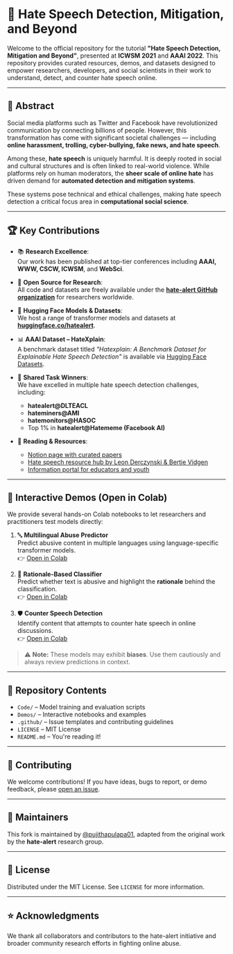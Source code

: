 # 🧠 Hate Speech Detection, Mitigation, and Beyond

Welcome to the official repository for the tutorial **"Hate Speech Detection, Mitigation and Beyond"**, presented at **ICWSM 2021** and **AAAI 2022**. This repository provides curated resources, demos, and datasets designed to empower researchers, developers, and social scientists in their work to understand, detect, and counter hate speech online.

---

## 📌 Abstract

Social media platforms such as Twitter and Facebook have revolutionized communication by connecting billions of people. However, this transformation has come with significant societal challenges — including **online harassment, trolling, cyber-bullying, fake news, and hate speech**.

Among these, **hate speech** is uniquely harmful. It is deeply rooted in social and cultural structures and is often linked to real-world violence. While platforms rely on human moderators, the **sheer scale of online hate** has driven demand for **automated detection and mitigation systems**.

These systems pose technical and ethical challenges, making hate speech detection a critical focus area in **computational social science**.

---

## 🏆 Key Contributions

- 📚 **Research Excellence**:  
  Our work has been published at top-tier conferences including **AAAI, WWW, CSCW, ICWSM**, and **WebSci**.

- 🧪 **Open Source for Research**:  
  All code and datasets are freely available under the **[hate-alert GitHub organization](https://github.com/hate-alert)** for researchers worldwide.

- 🤗 **Hugging Face Models & Datasets**:  
  We host a range of transformer models and datasets at **[huggingface.co/hatealert](https://huggingface.co/hatealert)**.

- 📊 **AAAI Dataset – HateXplain**:  
  A benchmark dataset titled _"Hatexplain: A Benchmark Dataset for Explainable Hate Speech Detection"_ is available via [Hugging Face Datasets](https://huggingface.co/datasets).

- 🥇 **Shared Task Winners**:  
  We have excelled in multiple hate speech detection challenges, including:
  - **hatealert@DLTEACL**
  - **hateminers@AMI**
  - **hatemonitors@HASOC**
  - Top 1% in **hatealert@Hatememe (Facebook AI)**

- 🧾 **Reading & Resources**:  
  - [Notion page with curated papers](#)  
  - [Hate speech resource hub by Leon Derczynski & Bertie Vidgen](#)  
  - [Information portal for educators and youth](#)

---

## 🧮 Interactive Demos (Open in Colab)

We provide several hands-on Colab notebooks to let researchers and practitioners test models directly:

1. 🔤 **Multilingual Abuse Predictor**  
   Predict abusive content in multiple languages using language-specific transformer models.  
   👉 [Open in Colab](#)

2. 💬 **Rationale-Based Classifier**  
   Predict whether text is abusive and highlight the **rationale** behind the classification.  
   👉 [Open in Colab](#)

3. 🛡️ **Counter Speech Detection**  
   Identify content that attempts to counter hate speech in online discussions.  
   👉 [Open in Colab](#)

> ⚠️ **Note:** These models may exhibit **biases**. Use them cautiously and always review predictions in context.

---

## 📌 Repository Contents

- `Code/` – Model training and evaluation scripts
- `Demos/` – Interactive notebooks and examples
- `.github/` – Issue templates and contributing guidelines
- `LICENSE` – MIT License
- `README.md` – You're reading it!

---

## 🤝 Contributing

We welcome contributions! If you have ideas, bugs to report, or demo feedback, please [open an issue](https://github.com/pujithapulapa01/Hate-Speech-Detection/issues).

---

## 👤 Maintainers

This fork is maintained by [@pujithapulapa01](https://github.com/pujithapulapa01), adapted from the original work by the **hate-alert** research group.

---

## 📄 License

Distributed under the MIT License. See `LICENSE` for more information.

---

## ⭐ Acknowledgments

We thank all collaborators and contributors to the hate-alert initiative and broader community research efforts in fighting online abuse.

